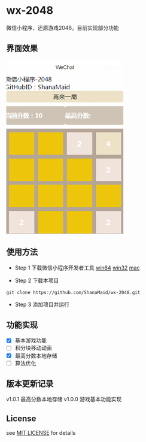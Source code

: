 # wx-2048
微信小程序，还原游戏2048，目前实现部分功能

## 界面效果
![show](show.gif)

## 使用方法
* Step 1 下载微信小程序开发者工具
[win64](https://servicewechat.com/wxa-dev-logic/download_redirect?type=x64&from=mpwiki)
[win32](https://servicewechat.com/wxa-dev-logic/download_redirect?type=ia32&from=mpwiki)
[mac](https://servicewechat.com/wxa-dev-logic/download_redirect?type=darwin&from=mpwiki)

* Step 2 下载本项目
```
git clone https://github.com/ShanaMaid/wx-2048.git
```

* Step 3 添加项目并运行

## 功能实现
- [x] 基本游戏功能
- [ ] 积分块移动动画 
- [x] 最高分数本地存储
- [ ] 算法优化

## 版本更新记录
v1.0.1 最高分数本地存储 
v1.0.0 游戏基本功能实现 

## License
see [MIT LICENSE](./LICENSE) for details
